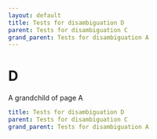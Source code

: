 ```yaml
---
layout: default
title: Tests for disambiguation D
parent: Tests for disambiguation C
grand_parent: Tests for disambiguation A
---
```


# D

A grandchild of page A

```yaml
title: Tests for disambiguation D
parent: Tests for disambiguation C
grand_parent: Tests for disambiguation A
```